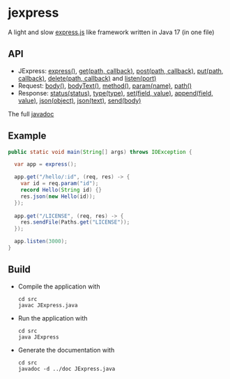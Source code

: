 # jexpress
A light and slow [express.js](http://expressjs.com/) like framework written in Java 17 (in one file)

## API
- JExpress: [express()](https://rawgit.com/forax/jexpress/master/doc/JExpress.html#express--),
            [get(path, callback)](https://rawgit.com/forax/jexpress/master/doc/JExpress.html#get-java.lang.String-JExpress.Callback-),
            [post(path, callback)](https://rawgit.com/forax/jexpress/master/doc/JExpress.html#post-java.lang.String-JExpress.Callback-),
            [put(path, callback)](https://rawgit.com/forax/jexpress/master/doc/JExpress.html#put-java.lang.String-JExpress.Callback-),
            [delete(path, callback)](https://rawgit.com/forax/jexpress/master/doc/JExpress.html#delete-java.lang.String-JExpress.Callback-) and
            [listen(port)](https://rawgit.com/forax/jexpress/master/doc/JExpress.html#listen-int-)                   
- Request: [body()](https://rawgit.com/forax/jexpress/master/doc/JExpress.Request.html#body--),
           [bodyText()](https://rawgit.com/forax/jexpress/master/doc/JExpress.Request.html#bodyText--),
           [method()](https://rawgit.com/forax/jexpress/master/doc/JExpress.Request.html#method--),
           [param(name)](https://rawgit.com/forax/jexpress/master/doc/JExpress.Request.html#param-java.lang.String-),
           [path()](https://rawgit.com/forax/jexpress/master/doc/JExpress.Request.html#path--)         
- Response: [status(status)](https://rawgit.com/forax/jexpress/master/doc/JExpress.Response.html#status-int-),
            [type(type)](https://rawgit.com/forax/jexpress/master/doc/JExpress.Response.html#type-java.lang.String-),
            [set(field, value)](https://rawgit.com/forax/jexpress/master/doc/JExpress.Response.html#set-java.lang.String-java.lang.String-),
            [append(field, value)](https://rawgit.com/forax/jexpress/master/doc/JExpress.Response.html#append-java.lang.String-java.lang.String-),
            [json(object)](https://rawgit.com/forax/jexpress/master/doc/JExpress.Response.html#json-java.lang.String-),
            [json(text)](https://rawgit.com/forax/jexpress/master/doc/JExpress.Response.html#json-java.lang.String-),
            [send(body)](https://rawgit.com/forax/jexpress/master/doc/JExpress.Response.html#send-java.lang.String-)

The full [javadoc](https://rawgit.com/forax/jexpress/master/doc/index.html)

## Example
  ```java
  public static void main(String[] args) throws IOException {

    var app = express();

    app.get("/hello/:id", (req, res) -> {
      var id = req.param("id");
      record Hello(String id) {}
      res.json(new Hello(id));
    });
    
    app.get("/LICENSE", (req, res) -> {
      res.sendFile(Paths.get("LICENSE"));
    });

    app.listen(3000);
  }
  ```

## Build
- Compile the application with
  ```
  cd src
  javac JExpress.java
  ```
  
- Run the application with
  ```
  cd src
  java JExpress
  ```
  
- Generate the documentation with
  ```
  cd src
  javadoc -d ../doc JExpress.java
  ```
 